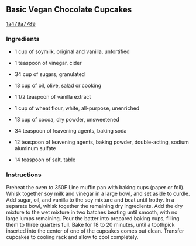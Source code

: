 ## Basic Vegan Chocolate Cupcakes

[1a479a7789](http://www.food.com/recipe/basic-vegan-chocolate-cupcakes-259057)

### Ingredients

 - 1 cup of soymilk, original and vanilla, unfortified

 - 1 teaspoon of vinegar, cider

 - 34 cup of sugars, granulated

 - 13 cup of oil, olive, salad or cooking

 - 1 1/2 teaspoon of vanilla extract

 - 1 cup of wheat flour, white, all-purpose, unenriched

 - 13 cup of cocoa, dry powder, unsweetened

 - 34 teaspoon of leavening agents, baking soda

 - 12 teaspoon of leavening agents, baking powder, double-acting, sodium aluminum sulfate

 - 14 teaspoon of salt, table

### Instructions

Preheat the oven to 350F Line muffin pan with baking cups (paper or foil). Whisk together soy milk and vinegar in a large bowl, and set aside to curdle. Add sugar, oil, and vanilla to the soy mixture and beat until frothy. In a separate bowl, whisk together the remaining dry ingredients. Add the dry mixture to the wet mixture in two batches beating until smooth, with no large lumps remaining. Pour the batter into prepared baking cups, filling them to three quarters full. Bake for 18 to 20 minutes, until a toothpick inserted into the center of one of the cupcakes comes out clean. Transfer cupcakes to cooling rack and allow to cool completely.